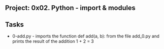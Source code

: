 
## Project: 0x02. Python - import & modules
## Tasks
- 0-add.py - imports the function def add(a, b): from the file add_0.py and prints the result of the addition 1 + 2 = 3
